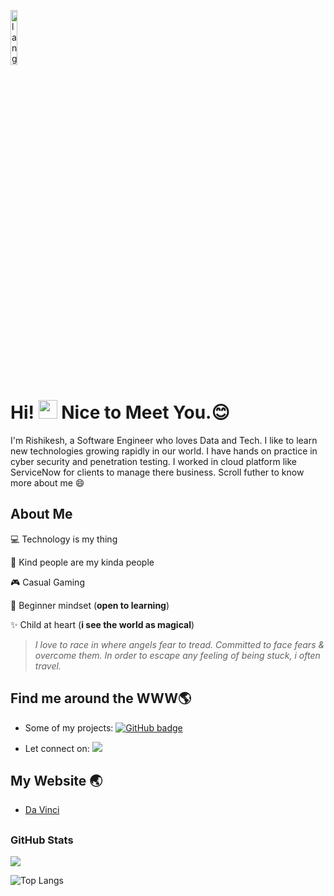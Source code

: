 <p align="left"><img width=15%" src="https://github.com/alansmathew/alansmathew/raw/master/lang.gif" alt="lang image here" /></p>

# Hi! <img src="https://media.giphy.com/media/hvRJCLFzcasrR4ia7z/giphy.gif" width="30px"> Nice to Meet You.:blush:

I'm Rishikesh, a Software Engineer who loves Data and Tech. I like to learn new technologies growing rapidly in our world. I have hands on practice in cyber security and penetration testing. I worked in cloud platform like ServiceNow for clients to manage there business. Scroll futher to know more about me 😄

## About Me

💻 Technology is my thing
  
:purple_heart: Kind people are my kinda people

🎮 Casual Gaming

:apple: Beginner mindset (**open to learning**)

:sparkles: Child at heart (**i see the world as magical**)


>*I love to race in where angels fear to tread. Committed to face fears & overcome them. In order to escape any feeling of being stuck, i often travel.*


## Find me around the WWW🌎

<p align="center">
  
  
- Some of my projects: <a href="https://github.com/ciphervinci">
    <img src="https://img.shields.io/twitter/url?color=green&label=ciphervinci&logo=github&logoColor=white&style=for-the-badge&url=https%3A%2F%2Fshields.io" alt="GitHub badge" />
  </a>


- Let connect on: <a href="http://linkedin.com/in/rishi-kesh">
    <img src="https://img.shields.io/twitter/url?color=blue&label=rishi-kesh&logo=linkedin&logoColor=cyan&style=for-the-badge&url=https%3A%2F%2Fshields.io" />
  </a>

</p>


## My Website 🌏
<!-- BLOG-POST-LIST:START -->
- [Da Vinci](https://davinci45.ddns.net)
<!-- BLOG-POST-LIST:END -->

## <h3 align="left">GitHub Stats</h3>

<a href="">
  <img align="centre" src="https://github-readme-stats.vercel.app/api?username=ciphervinci&count_private=true&include_all_commits=true&show_icons=true&title_color=007bff&text_color=e7e7e7&icon_color=007bff&bg_color=171c28" />
<a />
  
![Top Langs](https://github-readme-stats.vercel.app/api/top-langs/?username=ciphervinci&layout=compact&title_color=007bff&text_color=e7e7e7&icon_color=007bff&bg_color=171c28)
